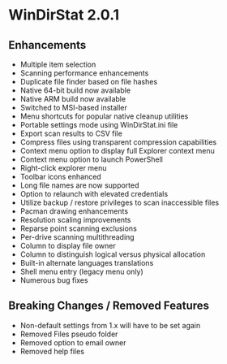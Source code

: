 # WinDirStat 2.0.1

## Enhancements
*	Multiple item selection
*	Scanning performance enhancements
*	Duplicate file finder based on file hashes
*	Native 64-bit build now available
*	Native ARM build now available
*	Switched to MSI-based installer
*	Menu shortcuts for popular native cleanup utilities
*	Portable settings mode using WinDirStat.ini file
*	Export scan results to CSV file
*	Compress files using transparent compression capabilities
*	Context menu option to display full Explorer context menu
*	Context menu option to launch PowerShell
*	Right-click explorer menu
*	Toolbar icons enhanced
*	Long file names are now supported
*	Option to relaunch with elevated credentials
*	Utilize backup / restore privileges to scan inaccessible files
*	Pacman drawing enhancements
*	Resolution scaling improvements
*	Reparse point scanning exclusions
*	Per-drive scanning multithreading
*	Column to display file owner
*	Column to distinguish logical versus physical allocation
*	Built-in alternate languages translations
*	Shell menu entry (legacy menu only)
*	Numerous bug fixes
    
## Breaking Changes / Removed Features
*	Non-default settings from 1.x will have to be set again
*	Removed Files pseudo folder
*	Removed option to email owner
*	Removed help files
